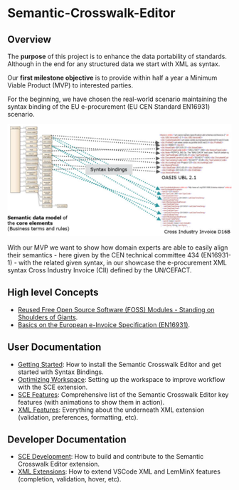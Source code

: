 # Semantic-Crosswalk-Editor

## Overview

The **purpose** of this project is to enhance the data portability of standards.
Although in the end for any structured data we start with XML as syntax.

Our **first milestone objective** is to provide within half a year a Minimum Viable Product (MVP) to interested parties.

For the beginning, we have chosen the real-world scenario maintaining the syntax binding of the EU e-procurement (EU CEN Standard EN16931) scenario.

![EU Syntax Binding](images/EN16931-SyntaxBinding.png)

With our MVP we want to show how domain experts are able to easily align their semantics - here given by the CEN technical committee 434 (EN16931-1) - with the related given syntax, in our showcase the e-procurement XML syntax Cross Industry Invoice (CII) defined by the UN/CEFACT.

## High level Concepts

* [Reused Free Open Source Software (FOSS) Modules - Standing on Shoulders of Giants](Foss.md).
* [Basics on the European e-Invoice Specification (EN16931)](EN16931.md).

## User Documentation

* [Getting Started](GettingStarted.md): How to install the Semantic Crosswalk Editor and get started with Syntax Bindings.
* [Optimizing Workspace](OptimizingWorkspace.md): Setting up the workspace to improve workflow with the SCE extension.
* [SCE Features](Features.md): Comprehensive list of the Semantic Crosswalk Editor key features (with animations to show them in action).
* [XML Features](https://github.com/DAPSI-IDISS/vscode-xml/tree/IDISS/docs):
  Everything about the underneath XML extension (validation, preferences, formatting, etc).

## Developer Documentation

* [SCE Development](Development.md): How to build and contribute to the Semantic Crosswalk Editor extension.
* [XML Extensions](https://github.com/DAPSI-IDISS/vscode-xml/tree/IDISS/docs/Extensions.md#extensions):
  How to extend VSCode XML and LemMinX features (completion, validation, hover, etc).
